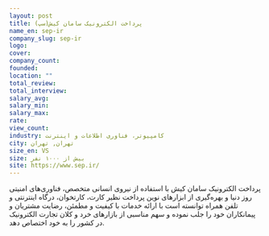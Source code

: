 ```yaml
---
layout: post
title: پرداخت الکترونیک سامان کیش(سپ)
name_en: sep-ir
company_slug: sep-ir
logo: 
cover: 
company_count:
founded:
location: ""
total_review: 
total_interview: 
salary_avg: 
salary_min: 
salary_max: 
rate: 
view_count: 
industry: کامپیوتر، فناوری اطلاعات و اینترنت
city: تهران, تهران
size_en: VS
size: بیش از ۱۰۰۰ نفر
site: https://www.sep.ir/
---
```


پرداخت الکترونیک سامان کیش با استفاده از نیروی انسانی متخصص، فناوری‌های امنیتی روز دنیا و بهره‌گیری از ابزارهای نوین پرداخت نظیر کارت، کارتخوان، درگاه اینترنتی و تلفن همراه توانسته است با ارائه خدمات با کیفیت و مطمئن، رضایت مشتریان و پیمانکاران خود را جلب نموده و سهم مناسبی از بازارهای خرد و کلان تجارت الکترونیک در کشور را به خود اختصاص دهد.
